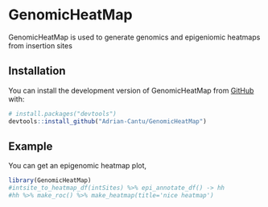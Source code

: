 
<!-- README.md is generated from README.Rmd. Please edit that file -->

# GenomicHeatMap

<!-- badges: start -->
<!-- badges: end -->

GenomicHeatMap is used to generate genomics and epigeniomic heatmaps
from insertion sites

## Installation

You can install the development version of GenomicHeatMap from
[GitHub](https://github.com/) with:

``` r
# install.packages("devtools")
devtools::install_github("Adrian-Cantu/GenomicHeatMap")
```

## Example

You can get an epigenomic heatmap plot,

``` r
library(GenomicHeatMap)
#intsite_to_heatmap_df(intSites) %>% epi_annotate_df() -> hh
#hh %>% make_roc() %>% make_heatmap(title='nice heatmap')
```
